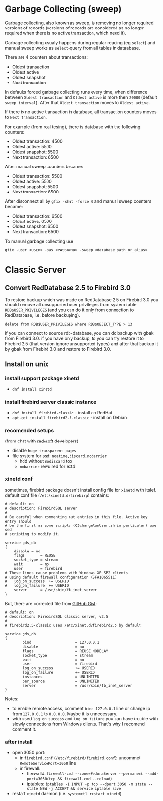 # Garbage Collecting (sweep)

Garbage collecting, also known as sweep, is removing no longer required versions of records
(versions of records are considered as no longer required when there is no active transaction, which need it).

Garbage collecting usualy happens during regular reading (eg `select`)
and manual sweep works as `select`-query from all tables in dataabase.

There are 4 counters about transactions:

- Oldest transaction
- Oldest active
- Oldest snapshot
- Next transaction

In defaults forced garbage collecting runs every time, when difference between `Oldest transaction` and `Oldest active` is more then `20000` (default `sweep interval`).
After that `Oldest transaction` moves to `Oldest active`.

If there is no active transaction in database, all transaction counters moves to `Next transaction`.


For example (from real tesing), there is database with the following counters:

- Oldest transaction: 4500
- Oldest active: 5500
- Oldest snapshot: 5500
- Next transaction: 6500

After manual sweep counters became:

- Oldest transaction: 5500
- Oldest active: 5500
- Oldest snapshot: 5500
- Next transaction: 6500

After disconnect all by `gfix -shut -force 0` and manual sweep counters became:

- Oldest transaction: 6500
- Oldest active: 6500
- Oldest snapshot: 6500
- Next transaction: 6500


To manual garbage collecting use
```
gfix -user <USER> -pas <PASSWORD> -sweep <database_path_or_alias>
```


Classic Server
==============

## Convert RedDatabase 2.5 to Firebird 3.0

To restore backup which was made on RedDatabase 2.5 on Firebird 3.0 you should remove all unsupported user privileges from system table `RDB$USER_PRIVILEGES`
(and you can do it only from connection to RedDatabase, i.e. before backuping).

`delete from RDB$USER_PRIVILEGES where RDB$OBJECT_TYPE > 13`

if you can connect to source rdb-database, you can do backup with gbak from Firebird 3.0.
if you have only backup, to you can try restore it to Firebird 2.5 (that version ignore unsupported types) and after that backup it by gbak from Firebird 3.0 and restore to Firebird 3.0.


Install on unix
---------------
### install support package xinetd

- `dnf install xinetd`

### install firebird server classic instance

- `dnf install firebird-classic` - install on RedHat
- `apt-get install firebird2.5-classic` - install on Debian


### recomended setups

(from chat with [red-soft](red-soft.ru) developers)

- disable `huge transparent pages`
- file system for ssd: `noatime,discard,nobarrier`
    - hdd without `nodiscard` too
    - `nobarrier` rewuired for ext4


### xinetd conf

sometimes, firebird package doesn't install config file for `xinetd` with itslef.
default conf file (`/etc/xinetd.d/firebirg`) contains:

```
# default: on
# description: FirebirdSQL server
#
# Be careful when commenting out entries in this file. Active key entry should
# be the first as some scripts (CSchangeRunUser.sh in particular) use sed
# scripting to modify it.

service gds_db
{
	disable = no
	flags		= REUSE
	socket_type	= stream
	wait		= no
	user		= firebird
# These lines cause problems with Windows XP SP2 clients
# using default firewall configuration (SF#1065511)
#	log_on_success	+= USERID
#	log_on_failure	+= USERID
	server		= /usr/sbin/fb_inet_server
}
```

But, there are corrected file from [GitHub Gist](https://gist.github.com/mariuz/11372182):
```
# default: on
# description: FirebirdSQL classic server, v2.5
#
# firebird2.5-classic uses /etc/xinet.d/firebird2.5 by default

service gds_db
{
        bind                    = 127.0.0.1
        disable                 = no
        flags                   = REUSE NODELAY
        socket_type             = stream
        wait                    = no
        user                    = firebird
        log_on_success          += USERID
        log_on_failure          += USERID
        instances               = UNLIMITED
        per_source              = UNLIMITED
        server                  = /usr/sbin/fb_inet_server
}
```

Notes:
- to enable remote access, comment `bind 127.0.0.1` line or change ip from `127.0.0.1` to `0.0.0.0`. Maybe it is unnecessary.
- with used `log_on_success` and `log_on_failure` you can have trouble with slowly connections from Windows clients.
That's why I recomend comment it.

### after install
- open 3050 port:
    - in `firebird.conf` (`/etc/firebird/firebird.conf`): uncommet `RemoteServicePort=3050` line
    - in firewall:
        - firewalld: `firewall-cmd --zone=FedoraServer --permanent --add-port=3050/tcp && firewall-cmd --reload`)
        - iptables: `iptables -I INPUT -p tcp --dport 3050 -m state --state NEW -j ACCEPT && service iptable save`
- restart `xinetd` daemon (i.e. `systemctl restart xinetd`)